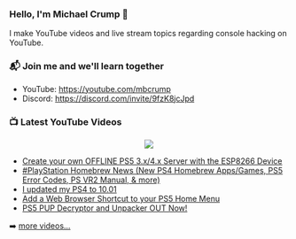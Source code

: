 ### Hello, I'm Michael Crump 👋

I make YouTube videos and live stream topics regarding console hacking on YouTube. 

### 📬 Join me and we'll learn together

- YouTube: https://youtube.com/mbcrump
- Discord: https://discord.com/invite/9fzK8jcJpd

### 📺 Latest YouTube Videos

<div align="center">

[<img src="https://img.shields.io/badge/-Subscribe-red?style=for-the-badge&logo=youtube&logoColor=white"/>](https://www.youtube.com/c/mbcrump?sub_confirmation=1)

</div>

<!-- YOUTUBE:START -->
- [Create your own OFFLINE PS5 3.x/4.x Server with the ESP8266 Device](https://www.youtube.com/watch?v=QjMQaRAO-aI)
- [#PlayStation  Homebrew News &lpar;New PS4 Homebrew Apps/Games,  PS5 Error Codes, PS VR2 Manual, &amp; more&rpar;](https://www.youtube.com/watch?v=RavVB5tpRec)
- [I updated my PS4 to 10.01](https://www.youtube.com/watch?v=z3xOM8zwsEg)
- [Add a Web Browser Shortcut to your PS5 Home Menu](https://www.youtube.com/watch?v=j83RU6rNR90)
- [PS5 PUP Decryptor and Unpacker OUT Now!](https://www.youtube.com/watch?v=M9xVCjyc1eQ)
<!-- YOUTUBE:END -->

➡️ [more videos...](https://youtube.com/mbcrump)

